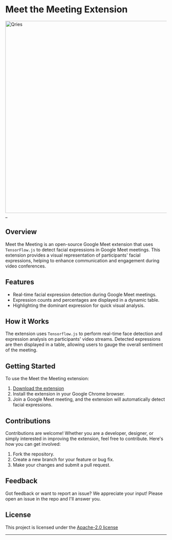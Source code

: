 
# Meet the Meeting Extension

<body> 
<img  alt="Qries"
src="https://github.com/hugozanini/meet-the-meeting/blob/main/icons/demo-meet-meeting.gif?raw=true"  width="600">
</body

 _
## Overview

Meet the Meeting is an open-source Google Meet extension that uses `TensorFlow.js` to detect facial expressions in Google Meet meetings. This extension provides a visual representation of participants' facial expressions, helping to enhance communication and engagement during video conferences.

## Features

- Real-time facial expression detection during Google Meet meetings.
- Expression counts and percentages are displayed in a dynamic table.
- Highlighting the dominant expression for quick visual analysis.

## How it Works

The extension uses `Tensorflow.js` to perform real-time face detection and expression analysis on participants' video streams. Detected expressions are then displayed in a table, allowing users to gauge the overall sentiment of the meeting.

## Getting Started

To use the Meet the Meeting extension:

1. [Download the extension](https://chromewebstore.google.com/detail/meet-the-meeting/ikcjmpbkjnebkfpidbcpepejghkhhjlf?hl=pt-br)
2. Install the extension in your Google Chrome browser.
3. Join a Google Meet meeting, and the extension will automatically detect facial expressions.

## Contributions

Contributions are welcome! Whether you are a developer, designer, or simply interested in improving the extension, feel free to contribute. Here's how you can get involved:

1. Fork the repository.
2. Create a new branch for your feature or bug fix.
3. Make your changes and submit a pull request.

## Feedback

Got feedback or want to report an issue? We appreciate your input! Please open an issue in the repo and I'll answer you.

## License

This project is licensed under the [Apache-2.0 license](https://github.com/hugozanini/meet-the-meeting?tab=Apache-2.0-1-ov-file)

---
